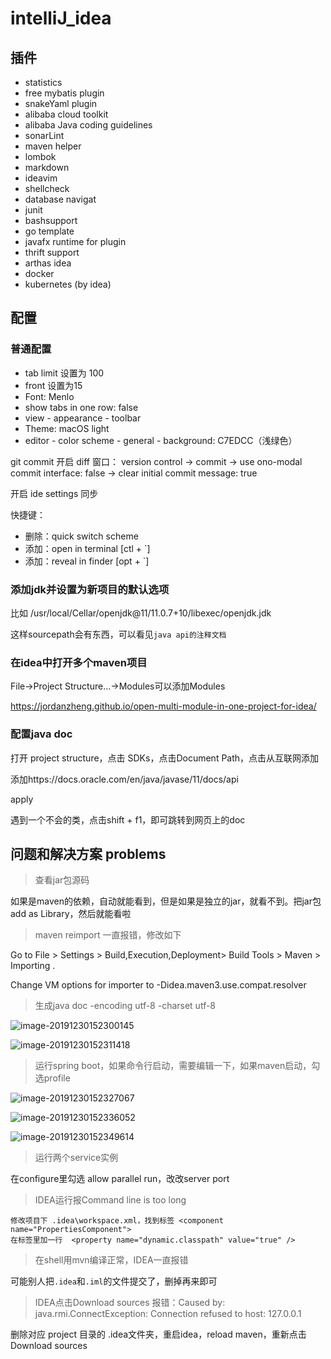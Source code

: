# intelliJ_idea

## 插件

- statistics
- free mybatis plugin
- snakeYaml plugin
- alibaba cloud toolkit
- alibaba Java coding guidelines
- sonarLint
- maven helper
- lombok
- markdown
- ideavim
- shellcheck
- database navigat
- junit
- bashsupport
- go template
- javafx runtime for plugin
- thrift support
- arthas idea
- docker
- kubernetes (by idea)


## 配置

### 普通配置

- tab limit 设置为 100
- front 设置为15
- Font: Menlo
- show tabs in one row: false
- view - appearance - toolbar
- Theme: macOS light
- editor - color scheme - general - background: C7EDCC（浅绿色）

git commit 开启 diff 窗口： 
version control -> commit 
  -> use ono-modal commit interface: false
  -> clear initial commit message: true

开启 ide settings 同步

快捷键：
- 删除：quick switch scheme
- 添加：open in terminal [ctl + `]
- 添加：reveal in finder [opt + `]

### 添加jdk并设置为新项目的默认选项

比如 /usr/local/Cellar/openjdk@11/11.0.7+10/libexec/openjdk.jdk

这样sourcepath会有东西，可以看见`java api的注释文档`


### 在idea中打开多个maven项目

File->Project Structure…->Modules可以添加Modules

https://jordanzheng.github.io/open-multi-module-in-one-project-for-idea/


### 配置java doc

打开 project structure，点击 SDKs，点击Document Path，点击从互联网添加

添加https://docs.oracle.com/en/java/javase/11/docs/api

apply

遇到一个不会的类，点击shift + f1，即可跳转到网页上的doc


## 问题和解决方案 problems

> 查看jar包源码

如果是maven的依赖，自动就能看到，但是如果是独立的jar，就看不到。把jar包 add as Library，然后就能看啦


> maven reimport 一直报错，修改如下

Go to File > Settings > Build,Execution,Deployment> Build Tools > Maven > Importing .

Change VM options for importer to -Didea.maven3.use.compat.resolver


> 生成java doc -encoding utf-8 -charset utf-8

![image-20191230152300145](intelliJ_idea.assets/image-20191230152300145.png)

![image-20191230152311418](intelliJ_idea.assets/image-20191230152311418.png)


> 运行spring boot，如果命令行启动，需要编辑一下，如果maven启动，勾选profile

![image-20191230152327067](intelliJ_idea.assets/image-20191230152327067.png)

![image-20191230152336052](intelliJ_idea.assets/image-20191230152336052.png)

![image-20191230152349614](intelliJ_idea.assets/image-20191230152349614.png)

> 运行两个service实例

在configure里勾选 allow parallel run，改改server port

> IDEA运行报Command line is too long

```
修改项目下 .idea\workspace.xml，找到标签 <component name="PropertiesComponent">
在标签里加一行  <property name="dynamic.classpath" value="true" />
```

> 在shell用mvn编译正常，IDEA一直报错

可能别人把`.idea`和`.iml`的文件提交了，删掉再来即可

> IDEA点击Download sources 报错：Caused by: java.rmi.ConnectException: Connection refused to host: 127.0.0.1

删除对应 project 目录的 .idea文件夹，重启idea，reload maven，重新点击 Download sources
